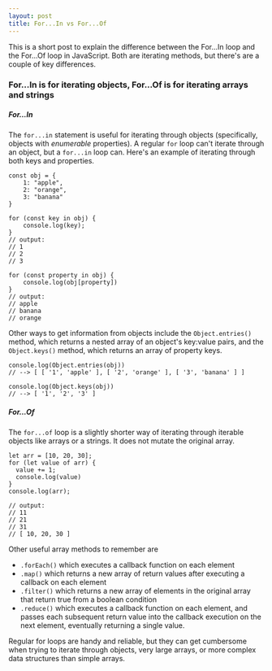 ```yaml
---
layout: post
title: For...In vs For...Of
---
```


This is a short post to explain the difference between the For...In loop and the For...Of loop in JavaScript. Both are iterating methods, but there's are a couple of key differences.

### For...In is for iterating objects, For...Of is for iterating arrays and strings


##### For...In

The `for...in` statement is useful for iterating through objects (specifically, objects with *enumerable* properties). A regular `for` loop can't iterate through an object, but a `for...in` loop can. Here's an example of iterating through both keys and properties.

    const obj = {
        1: "apple",
        2: "orange",
        3: "banana"
    }

    for (const key in obj) {
        console.log(key);
    }
    // output:
    // 1
    // 2
    // 3

    for (const property in obj) {
        console.log(obj[property])
    }
    // output:
    // apple
    // banana
    // orange

Other ways to get information from objects include the `Object.entries()` method, which returns a nested array of an object's key:value pairs, and the `Object.keys()` method, which returns an array of property keys.

    console.log(Object.entries(obj))
    // --> [ [ '1', 'apple' ], [ '2', 'orange' ], [ '3', 'banana' ] ]

    console.log(Object.keys(obj))
    // --> [ '1', '2', '3' ]

##### For...Of

The `for...of` loop is a slightly shorter way of iterating through iterable objects like arrays or a strings. It does not mutate the original array.

    let arr = [10, 20, 30];
    for (let value of arr) {
      value += 1;
      console.log(value)
    }
    console.log(arr);

    // output:
    // 11
    // 21
    // 31
    // [ 10, 20, 30 ]

Other useful array methods to remember are 
- `.forEach()` which executes a callback function on each element
- `.map()` which returns a new array of return values after executing a callback on each element
- `.filter()` which returns a new array of elements in the original array that return true from a boolean condition
- `.reduce()` which executes a callback function on each element, and passes each subsequent return value into the callback execution on the next element, eventually returning a single value.

Regular for loops are handy and reliable, but they can get cumbersome when trying to iterate through objects, very large arrays, or more complex data structures than simple arrays.
